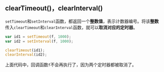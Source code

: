 ## clearTimeout()，clearInterval()

`setTimeout`和`setInterval`函数，都返回一个**整数值**，表示计数器编号。将该**整数**传入`clearTimeout`和`clearInterval`函数，就可以**取消对应的定时器**。

```js
var id1 = setTimeout(f, 1000);
var id2 = setInterval(f, 1000);

clearTimeout(id1);
clearInterval(id2);
```

上面代码中，回调函数`f`不会再执行了，因为两个定时器都被取消了。

